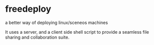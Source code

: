 # freedeploy
a better way of deploying linux/sceneos machines

It uses a server, and a client side shell script to provide a seamless file sharing and collaboration suite.
